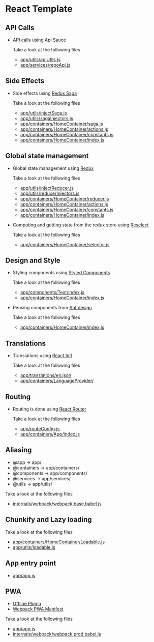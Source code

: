 # React Template

## API Calls

* API calls using [Api Sauce](https://github.com/infinitered/apisauce/)

  Take a look at the following files

  * [app/utils/apiUtils.js](app/utils/apiUtils.js)
  * [app/services/repoApi.js](app/services/repoApi.js)

## Side Effects

* Side effects using [Redux Saga](https://github.com/redux-saga/redux-saga)

  Take a look at the following files

  * [app/utils/injectSaga.js](app/utils/injectSaga.js)
  * [app/utils/sagaInjectors.js](app/utils/sagaInjectors.js)
  * [app/containers/HomeContainer/saga.js](app/containers/HomeContainer/saga.js)
  * [app/containers/HomeContainer/actions.js](app/containers/HomeContainer/actions.js)
  * [app/containers/HomeContainer/constants.js](app/containers/HomeContainer/constants.js)
  * [app/containers/HomeContainer/index.js](app/containers/HomeContainer/index.js)
  
## Global state management

* Global state management using [Redux](https://redux.js.org/)

  Take a look at the following files  

  * [app/utils/injectReducer.js](app/utils/injectReducer.js)
  * [app/utils/reducerInjectors.js](app/utils/reducerInjectors.js)
  * [app/containers/HomeContainer/reducer.js](app/containers/HomeContainer/reducer.js)
  * [app/containers/HomeContainer/actions.js](app/containers/HomeContainer/actions.js)
  * [app/containers/HomeContainer/constants.js](app/containers/HomeContainer/constants.js)
  * [app/containers/HomeContainer/index.js](app/containers/HomeContainer/index.js)

* Computing and getting state from the redux store using [Reselect](https://github.com/reduxjs/reselect)

  Take a look at the following files

  * [app/containers/HomeContainer/selector.js](app/containers/HomeContainer/selector.js)

## Design and Style

* Styling components using [Styled Components](https://styled-components.com)

  Take a look at the following files

  * [app/components/Text/index.js](app/components/Text/index.js)
  * [app/containers/HomeContainer/index.js](app/containers/HomeContainer/index.js)

* Reusing components from [Ant design](https://ant.design)

  Take a look at the following files

  * [app/containers/HomeContainer/index.js](app/containers/HomeContainer/index.js)
  
## Translations

* Translations using [React Intl](https://github.com/formatjs/react-intl)

  Take a look at the following files

  * [app/translations/en.json](app/translations/en.json)
  * [app/containers/LanguageProvider/](app/containers/LanguageProvider/)
  
## Routing

* Routing is done using [React Router](https://github.com/ReactTraining/react-router)

  Take a look at the following files

  * [app/routeConfig.js](app/routeConfig.js)
  * [app/containers/App/index.js](app/containers/App/index.js)

## Aliasing

  * @app -> app/
  * @containers -> app/containers/
  * @components -> app/components/
  * @services -> app/services/
  * @utils -> app/utils/

  Take a look at the following files

  * [internals/webpack/webpack.base.babel.js](internals/webpack/weboack.base.babel.js)

## Chunkify and Lazy loading

  Take a look at the following files
  
  * [app/containers/HomeContainer/Loadable.js](app/containers/HomeContainer/Loading.js)
  * [app/utils/loadable.js](app/utils/loadable.js)

## App entry point

  * [app/app.js](app/app.js)


## PWA

  * [Offline Plugin](https://github.com/NekR/offline-plugin)
  * [Webpack PWA Manifest](https://github.com/arthurbergmz/webpack-pwa-manifest)

  Take a look at the following files
  
  * [app/app.js](app/app.js)
  * [internals/webpack/webpack.prod.babel.js](internals/webpack/webpack.prod.babel.js)
